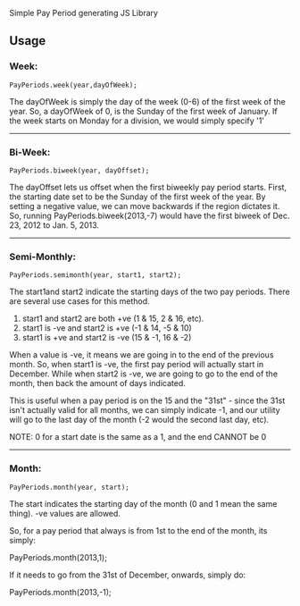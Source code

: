 Simple Pay Period generating JS Library

## Usage

### Week:
	
	PayPeriods.week(year,dayOfWeek);

 The dayOfWeek is simply the day of the week (0-6) of the first week of the year.
 So, a dayOfWeek of 0, is the Sunday of the first week of January. If the week starts on Monday for a division, we would simply specify '1'

---

### Bi-Week:

 	PayPeriods.biweek(year, dayOffset);

 The dayOffset lets us offset when the first biweekly pay period starts.
 First, the starting date set to be the Sunday of the first week of the year.  By setting a negative value, we can move backwards if the region dictates it.
 So, running PayPeriods.biweek(2013,-7) would have the first biweek of Dec. 23, 2012 to Jan. 5, 2013.

---

### Semi-Monthly:

 	PayPeriods.semimonth(year, start1, start2);

 The start1and start2 indicate the starting days of the two pay periods.
 There are several use cases for this method.
 1) start1 and start2 are both +ve (1 & 15, 2 & 16, etc).
 2) start1 is -ve and start2 is +ve (-1 & 14, -5 & 10)
 3) start1 is +ve and start2 is -ve (15 & -1, 16 & -2)

 When a value is -ve, it means we are going in to the end of the previous month.  So, when start1 is -ve, the first pay period will actually start in December. While when start2 is -ve, we are going to go to the end of the month, then back the amount of days indicated.

 This is useful when a pay period is on the 15 and the "31st" - since the 31st isn't actually valid for all months, we can simply indicate -1, and our utility will go to the last day of the month (-2 would the second last day, etc).

 NOTE: 0 for a start date is the same as a 1, and the end CANNOT be 0

---

### Month:

 	PayPeriods.month(year, start);

 The start indicates the starting day of the month (0 and 1 mean the same thing).  -ve values are allowed.

 So, for a pay period that always is from 1st to the end of the month, its simply:

 PayPeriods.month(2013,1);

 If it needs to go from the 31st of December, onwards, simply do:

 PayPeriods.month(2013,-1);
